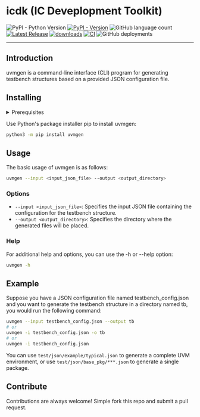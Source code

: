 # icdk (IC Deveplopment Toolkit)  
![PyPI - Python Version](https://img.shields.io/pypi/pyversions/uvmgen)
[![PyPI - Version](https://img.shields.io/pypi/v/uvmgen)](https://pypi.org/project/uvmgen)
![GitHub language count](https://img.shields.io/github/languages/count/Dragon-Git/icdk?logo=python)
[![Latest Release](https://img.shields.io/github/v/release/Dragon-Git/icdk?color=blue&label=Latest%20Release)](https://github.com/Dragon-Git/icdk/releases/latest)
[![downloads](https://pepy.tech/badge/uvmgen)](https://pepy.tech/project/uvmgen)
[![CI](https://github.com/Dragon-Git/icdk/actions/workflows/python-package.yml/badge.svg)](https://github.com/Dragon-Git/icdk/actions/workflows/python-package.yml)
![GitHub deployments](https://img.shields.io/github/deployments/Dragon-Git/icdk/release)

---
## Introduction

uvmgen is a command-line interface (CLI) program for generating testbench structures based on a provided JSON configuration file. 

## Installing
<details>
  <summary>Prerequisites</summary>

- Operating systems
  - Windows
  - Linux
  - macOS
- Python: 3.8 ~ 3.12
</details>

Use Python's package installer pip to install uvmgen:
```bash
python3 -m pip install uvmgen 
```

## Usage

The basic usage of uvmgen is as follows:
```bash
uvmgen --input <input_json_file> --output <output_directory>
```

### Options

- `--input <input_json_file>`: Specifies the input JSON file containing the configuration for the testbench structure.  
- `--output <output_directory>`: Specifies the directory where the generated files will be placed.

### Help

For additional help and options, you can use the -h or --help option:

```bash
uvmgen -h
```

## Example

Suppose you have a JSON configuration file named testbench_config.json and you want to generate the testbench structure in a directory named tb, you would run the following command:

```bash
uvmgen --input testbench_config.json --output tb
# or
uvmgen -i testbench_config.json -o tb
# or
uvmgen -i testbench_config.json
```

You can use `test/json/example/typical.json` to generate a complete UVM environment, or use `test/json/base_pkg/***.json` to generate a single package.

## Contribute
Contributions are always welcome! Simple fork this repo and submit a pull request.
